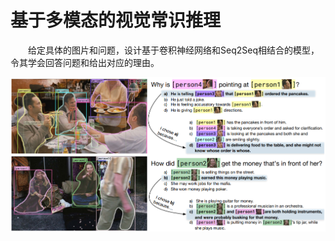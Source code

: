 # 基于多模态的视觉常识推理
&emsp;&emsp;给定具体的图片和问题，设计基于卷积神经网络和Seq2Seq相结合的模型，令其学会回答问题和给出对应的理由。 
  
  

![image](https://github.com/tzonglin66/Visual-Commonsense-Reasoning/blob/main/T_images/vcr%E5%9C%BA%E6%99%AF%E5%9B%BE.png)
